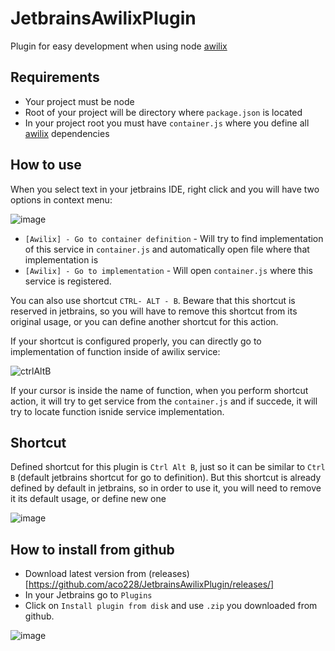 # JetbrainsAwilixPlugin

Plugin for easy development when using node [awilix](https://www.npmjs.com/package/awilix)

## Requirements

- Your project must be node
- Root of your project will be directory where `package.json` is located
- In your project root you must have `container.js` where you define all [awilix](https://www.npmjs.com/package/awilix) dependencies

## How to use

When you select text in your jetbrains IDE, right click and you will have two options in context menu:

![image](https://user-images.githubusercontent.com/35331284/170844722-4562edb1-93bb-456c-a30e-7b932f9ad8a5.png)

 - `[Awilix] - Go to container definition` - Will try to find implementation of this service in `container.js` and automatically open file where that implementation is
 - `[Awilix] - Go to implementation` - Will open `container.js` where this service is registered.

You can also use shortcut `CTRL- ALT - B`. Beware that this shortcut is reserved in jetbrains, so you will have to remove this shortcut from its original usage, or you can define another shortcut for this action.

If your shortcut is configured properly, you can directly go to implementation of function inside of awilix service:

![ctrlAltB](https://user-images.githubusercontent.com/35331284/170844845-d86c857e-8cad-4ecc-a2e1-96ce59883a13.gif)

If your cursor is inside the name of function, when you perform shortcut action, it will try to get service from the `container.js` and if succede, it will try to locate function isnide service implementation.


## Shortcut

Defined shortcut for this plugin is `Ctrl Alt B`, just so it can be similar to `Ctrl B` (default jetbrains shortcut for go to definition). But this shortcut is already defined by default in jetbrains, so in order to use it, you will need to remove it its default usage, or define new one

![image](https://user-images.githubusercontent.com/35331284/170890426-af84f213-5dc6-43f9-9cca-095343fb1d7e.png)

## How to install from github

- Download latest version from (releases)[https://github.com/aco228/JetbrainsAwilixPlugin/releases/]
- In your Jetbrains go to `Plugins`
- Click on `Install plugin from disk` and use `.zip` you downloaded from github.

![image](https://user-images.githubusercontent.com/35331284/170844932-81aeed88-60d5-4e30-a4d8-64f4d26f34ff.png)




